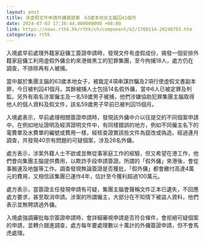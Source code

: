 ```yaml
---
layout: post
title: 涉虛假文件申請外傭簽證案　63歲本地女主腦囚41個月
date: 2024-07-03 17:36:44.000000000 +08:00
link: https://news.rthk.hk/rthk/ch/component/k2/1760114-20240703.htm
categories: rthk
---
```


入境處早前處理外籍家庭傭工簽證申請時，發現文件有虛假成份，揭發一個安排外籍家庭傭工利用虛假外傭合約來港做黑工的犯罪集團，至今拘捕18人，處方仍在調查，不排除再有人被捕。

當中屬於集團主腦的63歲本地女子，被裁定4項串謀詐騙及2項行使虛假文書副本罪，今日被判囚41個月。其餘被捕人士包括14名假外傭，當中6人已被定罪及判監。另外有兩名涉案僱主及一名59歲男子被捕，他們涉嫌協助犯罪集團主腦取得他人的個人資料及假文件，該名59歲男子早前已被判囚15個月。

入境處表示，早前處理相關簽證申請時，發現該外傭中介以往提交的不同個案申請中，在例如地址證明及經濟證明文件中，有同樣錯誤的地方，例如不同僱主名下的電費單及水費單的編號或費用一樣，經核查證實該些文件為竄改或偽造。經過連月調查，共發現40宗有問題的可疑個案，涉及26名外傭。

處方表示，涉案外籍人士不欲或並無從事家庭工作的經驗，但又希望在港工作，他們會向集團主腦提供費用，以欺詐手段申請簽證。所謂的「假外傭」來港後，會從事搬運及地盤等工作。調查發現無論簽證是否獲批，「假外傭」都會繳付高達4萬元的費用，又相信該集團已運作4年，估計至今獲利超過100萬元。

處方表示，當簽證主任發現申請有可疑，集團主腦會聲稱文件正本已遺失，不回應處方要求，甚至取消申請。涉案的所謂僱主，大部分在不知情下被盜人資料，他們表示並無聘請過外傭。

入境處強調審批每宗簽證申請時，會詳細審視申請是否符合條件，會拒絕可疑個案的申請，並轉介跟進調查，處方每年要處理數以十萬計的外傭簽證申請，但不會馬虎處理。
